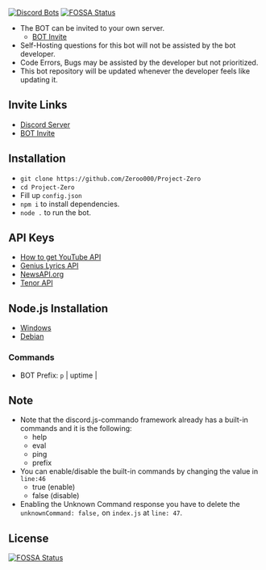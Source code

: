 [![Discord Bots](https://top.gg/api/widget/524873335864033290.svg)](https://top.gg/bot/524873335864033290)
[![FOSSA Status](https://app.fossa.com/api/projects/git%2Bgithub.com%2FZeroo000%2FProject-Zero.svg?type=shield)](https://app.fossa.com/projects/git%2Bgithub.com%2FZeroo000%2FProject-Zero?ref=badge_shield)

- The BOT can be invited to your own server.
     - [BOT Invite](https://bit.ly/3naCiAV)
- Self-Hosting questions for this bot will not be assisted by the bot developer.
- Code Errors, Bugs may be assisted by the developer but not prioritized.
- This bot repository will be updated whenever the developer feels like updating it.



## Invite Links
- [Discord Server](https://discord.gg/ZsSx8XB)
- [BOT Invite](https://discord.com/oauth2/authorize?client_id=524873335864033290&scope=bot&permissions=805314614)

## Installation
- ```git clone https://github.com/Zeroo000/Project-Zero```
- ```cd Project-Zero```
- Fill up ```config.json```
- ```npm i``` to install dependencies.
- ```node .``` to run the bot.


## API Keys
- [How to get YouTube API](https://developers.google.com/youtube/v3/getting-started)
- [Genius Lyrics API](https://genius.com/api-clients/new)
- [NewsAPI.org](https://newsapi.org/)
- [Tenor API](https://tenor.com/developer/keyregistration)

## Node.js Installation
- [Windows](https://treehouse.github.io/installation-guides/windows/node-windows.html)
- [Debian](https://www.digitalocean.com/community/tutorials/how-to-set-up-a-node-js-application-for-production-on-debian-9)

### Commands

- BOT Prefix: `p`                                                                                                           | uptime                 |

## Note
- Note that the discord.js-commando framework already has a built-in commands and it is the following:
     - help
     - eval
     - ping
     - prefix
- You can enable/disable the built-in commands by changing the value in `line:46`
     - true (enable)
     - false (disable)
- Enabling the Unknown Command response you have to delete the `unknownCommand: false,` on `index.js` at `line: 47`.



## License
[![FOSSA Status](https://app.fossa.com/api/projects/git%2Bgithub.com%2FZeroo000%2FProject-Zero.svg?type=large)](https://app.fossa.com/projects/git%2Bgithub.com%2FZeroo000%2FProject-Zero?ref=badge_large)
